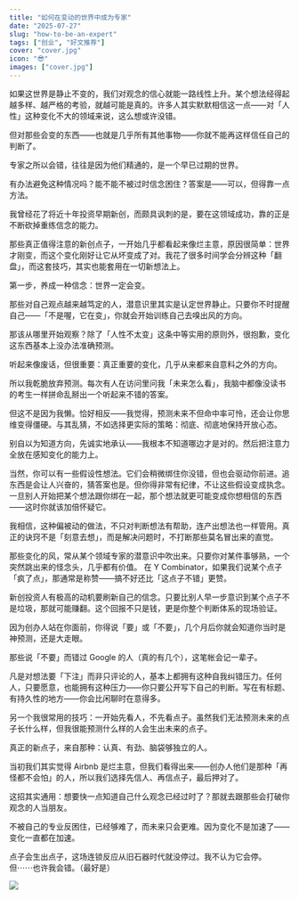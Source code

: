```yaml
---
title: "如何在变动的世界中成为专家"
date: "2025-07-27"
slug: "how-to-be-an-expert"
tags: ["创业", "好文推荐"]
cover: "cover.jpg"
icon: "😎"
images: ["cover.jpg"]
---
```

如果这世界是静止不变的，我们对观念的信心就能一路线性上升。某个想法经得起越多样、越严格的考验，就越可能是真的。许多人其实默默相信这一点——对「人性」这种变化不大的领域来说，这么想或许没错。



但对那些会变的东西——也就是几乎所有其他事物——你就不能再这样信任自己的判断了。



专家之所以会错，往往是因为他们精通的，是一个早已过期的世界。



有办法避免这种情况吗？能不能不被过时信念困住？答案是——可以，但得靠一点方法。



我曾经花了将近十年投资早期新创，而颇具讽刺的是，要在这领域成功，靠的正是不断砍掉重练信念的能力。



那些真正值得注意的新创点子，一开始几乎都看起来像烂主意，原因很简单：世界才刚变，而这个变化刚好让它从坏变成了对。我花了很多时间学会分辨这种「翻盘」，而这套技巧，其实也能套用在一切新想法上。



第一步，养成一种信念：世界一定会变。



那些对自己观点越来越笃定的人，潜意识里其实是认定世界静止。只要你不时提醒自己——「不是喔，它在变」，你就会开始训练自己去嗅出风的方向。



那该从哪里开始观察？除了「人性不太变」这条中等实用的原则外，很抱歉，变化这东西基本上没办法准确预测。



听起来像废话，但很重要：真正重要的变化，几乎从来都来自意料之外的方向。



所以我乾脆放弃预测。每次有人在访问里问我「未来怎么看」，我脑中都像没读书的考生一样拼命乱掰出一个听起来不错的答案。



但这不是因为我懒。恰好相反——我觉得，预测未来不但命中率可怜，还会让你思维变得僵硬。与其乱猜，不如选择更实际的策略：彻底、彻底地保持开放心态。



别自以为知道方向，先诚实地承认——我根本不知道哪边才是对的。然后把注意力全放在感知变化的能力上。



当然，你可以有一些假设性想法。它们会稍微绑住你没错，但也会驱动你前进。追东西是会让人兴奋的，猜答案也是。但你得非常有纪律，不让这些假设变成执念。
一旦别人开始把某个想法跟你绑在一起，那个想法就更可能变成你想相信的东西——这时你就该加倍怀疑它。



我相信，这种偏被动的做法，不只对判断想法有帮助，连产出想法也一样管用。真正的诀窍不是「刻意去想」，而是解决问题时，不打断那些莫名冒出来的直觉。



那些变化的风，常从某个领域专家的潜意识中吹出来。只要你对某件事够熟，一个突然跳出来的怪念头，几乎都有价值。
在 Y Combinator，如果我们说某个点子「疯了点」，那通常是称赞——搞不好还比「这点子不错」更赞。



新创投资人有极高的动机要刷新自己的信念。只要比别人早一步意识到某个点子不是垃圾，那就可能赚翻。这个回报不只是钱，更是你整个判断体系的现场验证。



因为创办人站在你面前，你得说「要」或「不要」，几个月后你就会知道你当时是神预测，还是大走眼。



那些说「不要」而错过 Google 的人（真的有几个），这笔帐会记一辈子。



凡是对想法要「下注」而非只评论的人，基本上都拥有这种自我纠错压力。任何人，只要愿意，也能拥有这种压力——你只要公开写下自己的判断。写在有标题、有持久性的地方——你会比闲聊时在意得多。



另一个我很常用的技巧：一开始先看人，不先看点子。虽然我们无法预测未来的点子长什么样，但我很能预测什么样的人会生出未来的点子。



真正的新点子，来自那种：认真、有劲、脑袋够独立的人。



当初我们其实觉得 Airbnb 是烂主意，但我们看得出来——创办人他们是那种「再怪都不会怕」的人，所以我们选择先信人、再信点子，最后押对了。



这招其实通用：想要快一点知道自己什么观念已经过时了？那就去跟那些会打破你观念的人当朋友。



不被自己的专业反困住，已经够难了，而未来只会更难。因为变化不是加速了——变化一直都在加速。



点子会生出点子，这场连锁反应从旧石器时代就没停过。我不认为它会停。
但⋯⋯也许我会错。（最好是）




![](https://prod-files-secure.s3.us-west-2.amazonaws.com/112d0858-5090-4d34-a606-b75eb8d65fd2/46476355-9cf3-4e99-9b7a-3531bc426380/1000202064.png?X-Amz-Algorithm=AWS4-HMAC-SHA256&X-Amz-Content-Sha256=UNSIGNED-PAYLOAD&X-Amz-Credential=ASIAZI2LB466QACPKDNQ%2F20250921%2Fus-west-2%2Fs3%2Faws4_request&X-Amz-Date=20250921T183837Z&X-Amz-Expires=3600&X-Amz-Security-Token=IQoJb3JpZ2luX2VjEJL%2F%2F%2F%2F%2F%2F%2F%2F%2F%2FwEaCXVzLXdlc3QtMiJIMEYCIQDbQbFSm7ll9iNFDxx5t3f9d1HAvDo641%2FQUjleQZpn%2BwIhAJqJJZfOdskt%2FzIzD%2BQBReoElu6R6l3ekZrFqwjTSwS4Kv8DCBoQABoMNjM3NDIzMTgzODA1IgyqIvlzFmDwbHx0Emoq3AMLCthgv7%2FxRg%2F6%2FtDKvj9C%2BhOOmSASqVy4EoRnHOVUC9%2FVcmv03cetYgvB1tM7bcfUDGU72mHm0P%2BjG1idBvNpuSQBLBPzsVByx06l4In6BBM7j8lFN60E4wII5pRJXFYW66lqpkOf%2BAns9OIDBz1HRdVJ9GK7BrTxYND%2FK8uy1aLcbQV4HLFF1wFX9dkq2lOYDbr%2FPjjA5iayIKjr6P1buf%2FmRKkqbMvObzzQV8O5AdAwiJKpKiLkp6y%2FFZVvDl9VWt%2FP38LFzmQWkwSZ%2BFtlNaDHuo%2BDYe21F2BiugAmvCzcWEzNGMbx3LIRT74k7cjnq8XjGROAxZIIQfFyGtVUa88QG68Ybnk%2FYojXbtHvzxRLjH27%2FkAGo1fEwSLd7A29HgA0wJo9RgFnS3pT35q6lrDlDh0CqBhREko3s4Uy2CpIrBKVMLtov6DQpm1O5k3wvcJ9rs6IVtRnswsNcOS4Q%2Bi0MQ6%2FJVTUMTnrXOkzgUjR7XnKb6lm9FOR64TwLv2jB9pdJI3TH8iycw%2FWalfDiAf2bNhmXlL4V8FyCEGsxUlZ0kmLWOuq7XQjJDoDwmC2HAq3mJ0WvIS%2FyloG6AHznPL3hHU2E0uDW1lXNaQjKxDAhCO07smz5Hl4KzCg6MDGBjqkAfUnr%2FASHheeCd6CFCcB2sPty87jDYXLx5lL3VgB3A%2F5faKqHDp82A0%2BslHY2zIVPtgrSXPl9FUUs7G73GIJa9QaEFQjyuJkhLviyCSSVMytCK1ngIs%2BccbuhMvtO98IfOGjwuhVtXSWQar9rIt2yxtPDhhu5BSdhFptDHQOYBuDOP64S0AREsYevvWCmQoJ6Xm2XbSNagKs1lJG4xdcbtUcirDh&X-Amz-Signature=45f2993c8f316b3a0bc16d3bb6435f9d9fef2ad18daa725051923d79e7ae62ed&X-Amz-SignedHeaders=host&x-amz-checksum-mode=ENABLED&x-id=GetObject)

